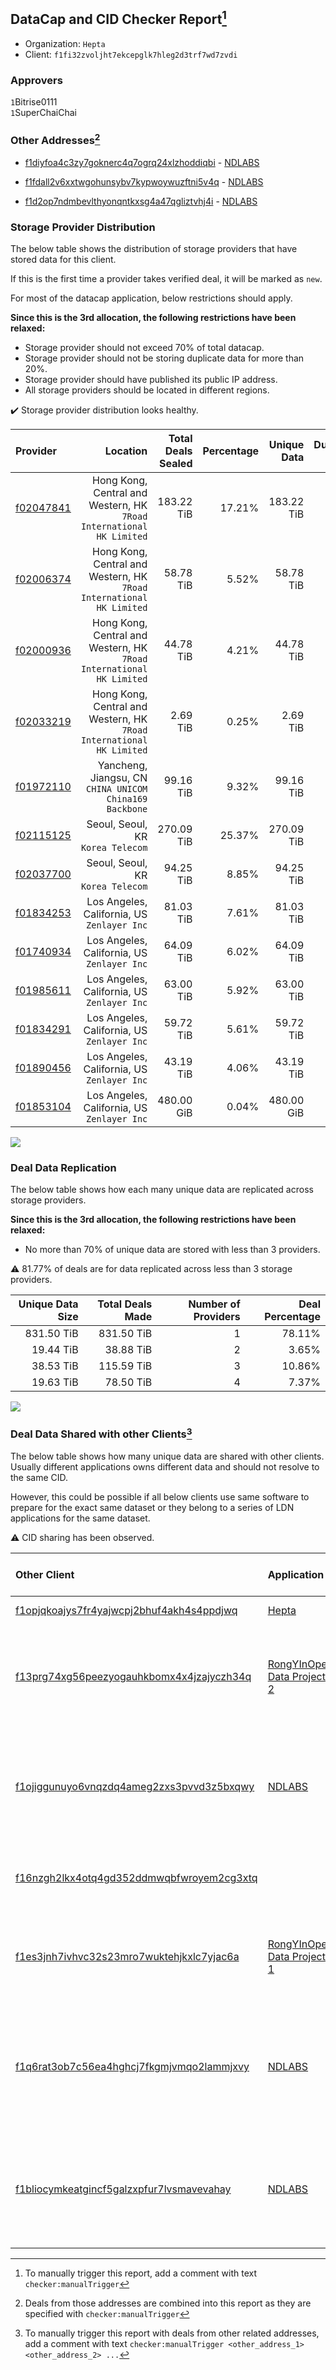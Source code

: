 ## DataCap and CID Checker Report[^1]
 - Organization: `Hepta`
 - Client: `f1fi32zvoljht7ekcepglk7hleg2d3trf7wd7zvdi`
### Approvers
`1`Bitrise0111<br/>`1`SuperChaiChai

### Other Addresses[^2]
 - [f1diyfoa4c3zy7goknerc4q7ogrq24xlzhoddiqbi](https://filfox.info/en/address/f1diyfoa4c3zy7goknerc4q7ogrq24xlzhoddiqbi) - [NDLABS](https://github.com/filecoin-project/filecoin-plus-large-datasets/issues/1723)

 - [f1fdall2v6xxtwgohunsybv7kypwoywuzftni5v4q](https://filfox.info/en/address/f1fdall2v6xxtwgohunsybv7kypwoywuzftni5v4q) - [NDLABS](https://github.com/filecoin-project/filecoin-plus-large-datasets/issues/1721)

 - [f1d2op7ndmbevlthyonqntkxsg4a47qgliztvhj4i](https://filfox.info/en/address/f1d2op7ndmbevlthyonqntkxsg4a47qgliztvhj4i) - [NDLABS](https://github.com/filecoin-project/filecoin-plus-large-datasets/issues/1720)

### Storage Provider Distribution
The below table shows the distribution of storage providers that have stored data for this client.

If this is the first time a provider takes verified deal, it will be marked as `new`.

For most of the datacap application, below restrictions should apply.

**Since this is the 3rd allocation, the following restrictions have been relaxed:**
 - Storage provider should not exceed 70% of total datacap.
 - Storage provider should not be storing duplicate data for more than 20%.
 - Storage provider should have published its public IP address.
 - All storage providers should be located in different regions.

✔️ Storage provider distribution looks healthy.

| Provider                                              |                                                                Location | Total Deals Sealed | Percentage | Unique Data | Duplicate Deals |
| :---------------------------------------------------- | ----------------------------------------------------------------------: | -----------------: | ---------: | ----------: | --------------: |
| [f02047841](https://filfox.info/en/address/f02047841) | Hong Kong, Central and Western, HK<br/>`7Road International HK Limited` |         183.22 TiB |     17.21% |  183.22 TiB |           0.00% |
| [f02006374](https://filfox.info/en/address/f02006374) | Hong Kong, Central and Western, HK<br/>`7Road International HK Limited` |          58.78 TiB |      5.52% |   58.78 TiB |           0.00% |
| [f02000936](https://filfox.info/en/address/f02000936) | Hong Kong, Central and Western, HK<br/>`7Road International HK Limited` |          44.78 TiB |      4.21% |   44.78 TiB |           0.00% |
| [f02033219](https://filfox.info/en/address/f02033219) | Hong Kong, Central and Western, HK<br/>`7Road International HK Limited` |           2.69 TiB |      0.25% |    2.69 TiB |           0.00% |
| [f01972110](https://filfox.info/en/address/f01972110) |              Yancheng, Jiangsu, CN<br/>`CHINA UNICOM China169 Backbone` |          99.16 TiB |      9.32% |   99.16 TiB |           0.00% |
| [f02115125](https://filfox.info/en/address/f02115125) |                                    Seoul, Seoul, KR<br/>`Korea Telecom` |         270.09 TiB |     25.37% |  270.09 TiB |           0.00% |
| [f02037700](https://filfox.info/en/address/f02037700) |                                    Seoul, Seoul, KR<br/>`Korea Telecom` |          94.25 TiB |      8.85% |   94.25 TiB |           0.00% |
| [f01834253](https://filfox.info/en/address/f01834253) |                          Los Angeles, California, US<br/>`Zenlayer Inc` |          81.03 TiB |      7.61% |   81.03 TiB |           0.00% |
| [f01740934](https://filfox.info/en/address/f01740934) |                          Los Angeles, California, US<br/>`Zenlayer Inc` |          64.09 TiB |      6.02% |   64.09 TiB |           0.00% |
| [f01985611](https://filfox.info/en/address/f01985611) |                          Los Angeles, California, US<br/>`Zenlayer Inc` |          63.00 TiB |      5.92% |   63.00 TiB |           0.00% |
| [f01834291](https://filfox.info/en/address/f01834291) |                          Los Angeles, California, US<br/>`Zenlayer Inc` |          59.72 TiB |      5.61% |   59.72 TiB |           0.00% |
| [f01890456](https://filfox.info/en/address/f01890456) |                          Los Angeles, California, US<br/>`Zenlayer Inc` |          43.19 TiB |      4.06% |   43.19 TiB |           0.00% |
| [f01853104](https://filfox.info/en/address/f01853104) |                          Los Angeles, California, US<br/>`Zenlayer Inc` |         480.00 GiB |      0.04% |  480.00 GiB |           0.00% |

<img src="https://raw.githubusercontent.com/data-preservation-programs/filplus-checker-assets/main/filecoin-project/filecoin-plus-large-datasets/issues/1693/1683271364952.png"/>

### Deal Data Replication
The below table shows how each many unique data are replicated across storage providers.


**Since this is the 3rd allocation, the following restrictions have been relaxed:**
- No more than 70% of unique data are stored with less than 3 providers.

⚠️ 81.77% of deals are for data replicated across less than 3 storage providers.

| Unique Data Size | Total Deals Made | Number of Providers | Deal Percentage |
| ---------------: | ---------------: | ------------------: | --------------: |
|       831.50 TiB |       831.50 TiB |                   1 |          78.11% |
|        19.44 TiB |        38.88 TiB |                   2 |           3.65% |
|        38.53 TiB |       115.59 TiB |                   3 |          10.86% |
|        19.63 TiB |        78.50 TiB |                   4 |           7.37% |

<img src="https://raw.githubusercontent.com/data-preservation-programs/filplus-checker-assets/main/filecoin-project/filecoin-plus-large-datasets/issues/1693/1683271365530.png"/>

### Deal Data Shared with other Clients[^3]
The below table shows how many unique data are shared with other clients.
Usually different applications owns different data and should not resolve to the same CID.

However, this could be possible if all below clients use same software to prepare for the exact same dataset or they belong to a series of LDN applications for the same dataset.

⚠️ CID sharing has been observed.

| Other Client                                                                                                          | Application                                                                                                | Total Deals Affected | Unique CIDs | Approvers                                                                                                                                                               |
| :-------------------------------------------------------------------------------------------------------------------- | :--------------------------------------------------------------------------------------------------------- | -------------------: | ----------: | :---------------------------------------------------------------------------------------------------------------------------------------------------------------------- |
| [f1opjqkoajys7fr4yajwcpj2bhuf4akh4s4ppdjwq](https://filfox.info/en/address/f1opjqkoajys7fr4yajwcpj2bhuf4akh4s4ppdjwq) | [Hepta](https://github.com/filecoin-project/filecoin-plus-large-datasets/issues/1731)                      |             5.94 TiB |          59 | `1`Bitrise0111<br/>`1`SuperChaiChai                                                                                                                                     |
| [f13prg74xg56peezyogauhkbomx4x4jzajyczh34q](https://filfox.info/en/address/f13prg74xg56peezyogauhkbomx4x4jzajyczh34q) | [RongYInOpen Data Project 2](https://github.com/filecoin-project/filecoin-plus-large-datasets/issues/1580) |             1.75 TiB |          32 | `1`1ane-1<br/>`1`fireflyHZ<br/>`1`flyworker<br/>`2`kernelogic<br/>`1`luobin544<br/>`1`Tom-OriginStorage<br/>`1`xingjitansuo                                             |
| [f1ojiggunuyo6vnqzdq4ameg2zxs3pvvd3z5bxqwy](https://filfox.info/en/address/f1ojiggunuyo6vnqzdq4ameg2zxs3pvvd3z5bxqwy) | [NDLABS](https://github.com/filecoin-project/filecoin-plus-large-datasets/issues/1524)                     |             1.69 TiB |          20 | `1`flyworker<br/>`1`ipfscn<br/>`1`kernelogic<br/>`1`mikezli<br/>`1`psh0691<br/>`1`Tom-OriginStorage<br/>`1`xingjitansuo<br/>`1`YuanHeHK                                 |
| [f16nzgh2lkx4otq4gd352ddmwqbfwroyem2cg3xtq](https://filfox.info/en/address/f16nzgh2lkx4otq4gd352ddmwqbfwroyem2cg3xtq) | [](https://github.com/filecoin-project/filecoin-plus-large-datasets/issues/1500)                           |             1.09 TiB |          35 | `1`1ane-1<br/>`1`a1991car<br/>`1`fireflyHZ<br/>`1`Tom-OriginStorage                                                                                                     |
| [f1es3jnh7ivhvc32s23mro7wuktehjkxlc7yjac6a](https://filfox.info/en/address/f1es3jnh7ivhvc32s23mro7wuktehjkxlc7yjac6a) | [RongYInOpen Data Project 1](https://github.com/filecoin-project/filecoin-plus-large-datasets/issues/1579) |           640.00 GiB |          20 | `1`1ane-1<br/>`1`flyworker<br/>`1`kernelogic<br/>`1`luobin544<br/>`1`Tom-OriginStorage<br/>`1`xingjitansuo                                                              |
| [f1q6rat3ob7c56ea4hghcj7fkgmjvmqo2lammjxvy](https://filfox.info/en/address/f1q6rat3ob7c56ea4hghcj7fkgmjvmqo2lammjxvy) | [NDLABS](https://github.com/filecoin-project/filecoin-plus-large-datasets/issues/1521)                     |           544.00 GiB |          17 | `1`1ane-1<br/>`2`cryptowhizzard<br/>`1`kernelogic<br/>`1`liyunzhi-666<br/>`1`psh0691<br/>`1`Tom-OriginStorage<br/>`1`xiaoyuaiheshui<br/>`1`xingjitansuo<br/>`1`YuanHeHK |
| [f1bliocymkeatgincf5galzxpfur7lvsmavevahay](https://filfox.info/en/address/f1bliocymkeatgincf5galzxpfur7lvsmavevahay) | [NDLABS](https://github.com/filecoin-project/filecoin-plus-large-datasets/issues/1522)                     |           128.00 GiB |           4 | `1`1ane-1<br/>`1`flyworker<br/>`1`Joss-Hua<br/>`1`kernelogic<br/>`1`mikezli<br/>`1`psh0691<br/>`1`Tom-OriginStorage<br/>`1`YuanHeHK                                     |

[^1]: To manually trigger this report, add a comment with text `checker:manualTrigger`

[^2]: Deals from those addresses are combined into this report as they are specified with `checker:manualTrigger`

[^3]: To manually trigger this report with deals from other related addresses, add a comment with text `checker:manualTrigger <other_address_1> <other_address_2> ...`
